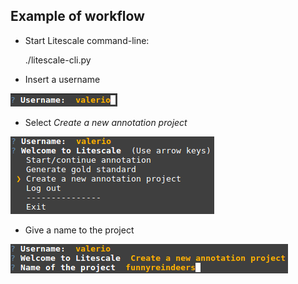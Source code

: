 Example of workflow
-------------------

* Start Litescale command-line:

    ./litescale-cli.py

* Insert a username

![Insert a username](img/01-login.png)

* Select *Create a new annotation project*

![Create a new annotation project](img/02-create.png)

* Give a name to the project

![Give a name to the project](img/03-name.png)
